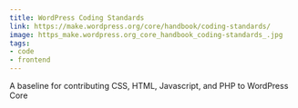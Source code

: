 ```yaml
---
title: WordPress Coding Standards
link: https://make.wordpress.org/core/handbook/coding-standards/
image: https_make.wordpress.org_core_handbook_coding-standards_.jpg
tags:
- code
- frontend
---
```


A baseline for contributing CSS, HTML, Javascript, and PHP to WordPress Core
